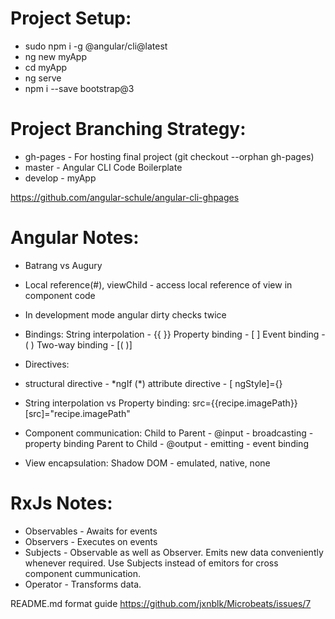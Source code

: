 # Project Setup:

- sudo npm i -g @angular/cli@latest
- ng new myApp
- cd myApp
- ng serve
- npm i --save bootstrap@3

# Project Branching Strategy:

- gh-pages - For hosting final project (git checkout --orphan gh-pages)
- master - Angular CLI Code Boilerplate
- develop - myApp

https://github.com/angular-schule/angular-cli-ghpages

# Angular Notes:

- Batrang vs Augury

- Local reference(#), viewChild - access local reference of view in component code

- In development mode angular dirty checks twice

- Bindings:
  String interpolation - {{ }}
  Property binding - [ ]
  Event binding - ( )
  Two-way binding - [( )]

- Directives:

* structural directive - \*ngIf
  (\*) attribute directive - [ ngStyle]={}

- String interpolation vs Property binding:
  src={{recipe.imagePath}}
  [src]="recipe.imagePath"

- Component communication:
  Child to Parent - @input - broadcasting - property binding
  Parent to Child - @output - emitting - event binding

- View encapsulation:
  Shadow DOM - emulated, native, none

# RxJs Notes:

- Observables - Awaits for events
- Observers - Executes on events
- Subjects - Observable as well as Observer. Emits new data conveniently whenever required. Use Subjects instead of emitors for cross component cummunication.
- Operator - Transforms data.

README.md format guide
https://github.com/jxnblk/Microbeats/issues/7
